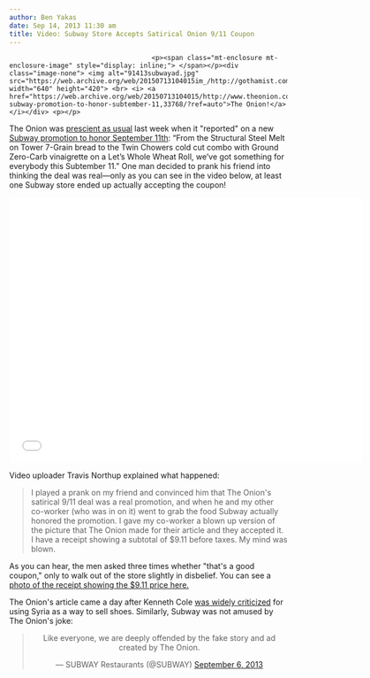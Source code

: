 ```yaml
---
author: Ben Yakas
date: Sep 14, 2013 11:30 am
title: Video: Subway Store Accepts Satirical Onion 9/11 Coupon 
---
```


	
										<p><span class="mt-enclosure mt-enclosure-image" style="display: inline;"> </span></p><div class="image-none"> <img alt="91413subwayad.jpg" src="https://web.archive.org/web/20150713104015im_/http://gothamist.com/attachments/byakas/91413subwayad.jpg" width="640" height="420"> <br> <i> <a href="https://web.archive.org/web/20150713104015/http://www.theonion.com/articles/new-subway-promotion-to-honor-subtember-11,33768/?ref=auto">The Onion!</a></i></div> <p></p>

<p>The Onion was <a href="https://web.archive.org/web/20150713104015/http://gothamist.com/2013/09/11/att_apologized_for_this_911_twitter.php">prescient as usual</a> last week when it &quot;reported&quot; on a new <a href="https://web.archive.org/web/20150713104015/http://www.theonion.com/articles/new-subway-promotion-to-honor-subtember-11,33768/?ref=auto">Subway promotion to honor September 11th</a>: &#x201C;From the Structural Steel Melt on Tower 7-Grain bread to the Twin Chowers cold cut combo with Ground Zero-Carb vinaigrette on a Let&#x2019;s Whole Wheat Roll, we&#x2019;ve got something for everybody this Subtember 11.&#x201D; One man decided to prank his friend into thinking the deal was real&#x2014;only as you can see in the video below, at least one Subway store ended up actually accepting the coupon!</p>

<p><iframe width="640" height="480" src="//web.archive.org/web/20150713104015if_/http://www.youtube.com/embed/V4Ciu1bTFts" frameborder="0" allowfullscreen></iframe></p>

<p>Video uploader Travis Northup explained what happened: </p>

<blockquote>I played a prank on my friend and convinced him that The Onion&apos;s satirical 9/11 deal was a real promotion, and when he and my other co-worker (who was in on it) went to grab the food Subway actually honored the promotion. I gave my co-worker a blown up version of the picture that The Onion made for their article and they accepted it. I have a receipt showing a subtotal of $9.11 before taxes. My mind was blown.</blockquote>

<p>As you can hear, the men asked three times whether &quot;that&apos;s a good coupon,&quot; only to walk out of the store slightly in disbelief. You can see a <a href="https://web.archive.org/web/20150713104015/http://imgur.com/a/zQQU6">photo of the receipt showing the $9.11 price here.</a></p>

<p>The Onion&apos;s article came a day after Kenneth Cole <a href="https://web.archive.org/web/20150713104015/http://gawker.com/kenneth-cole-volunteers-to-die-in-syria-1258930718">was widely criticized</a> for using Syria as a way to sell shoes. Similarly, Subway was not amused by The Onion&apos;s joke:</p>

<center><blockquote class="twitter-tweet"><p>Like everyone, we are deeply offended by the fake story and ad created by The Onion.</p>&#x2014; SUBWAY Restaurants (@SUBWAY) <a href="https://web.archive.org/web/20150713104015/https://twitter.com/SUBWAY/statuses/376100180296073216">September 6, 2013</a></blockquote>
<script async src="//web.archive.org/web/20150713104015js_/http://platform.twitter.com/widgets.js" charset="utf-8"></script></center>					
										
									
				
